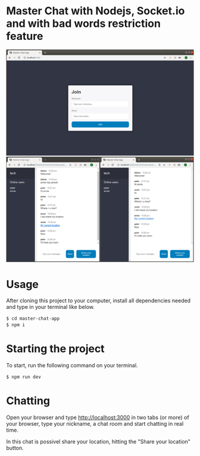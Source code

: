 # Master Chat with Nodejs, Socket.io and with bad words restriction feature

<img src="https://github.com/eltonlazzarin/master-chat-app/blob/master/accesschat.png">

<img src="https://github.com/eltonlazzarin/master-chat-app/blob/master/chatting.png">

# Usage

After cloning this project to your computer, install all dependencies needed and type in your terminal like below.

```sh
$ cd master-chat-app
$ npm i
```


# Starting the project

To start, run the following command on your terminal.

```sh
$ npm run dev
```


# Chatting

Open your browser and type [http://localhost:3000](http://localhost:3000) in two tabs (or more) of your browser, type your nickname, a chat room and start chatting in real time.

In this chat is possivel share your location, hitting the "Share your location" button.
